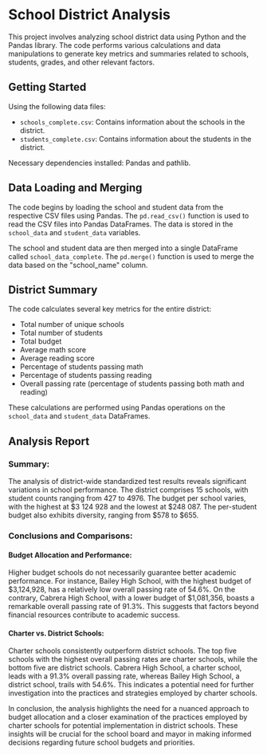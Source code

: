 # School District Analysis

This project involves analyzing school district data using Python and the Pandas library. The code performs various calculations and data manipulations to generate key metrics and summaries related to schools, students, grades, and other relevant factors.

## Getting Started

Using the following data files:

- `schools_complete.csv`: Contains information about the schools in the district.
- `students_complete.csv`: Contains information about the students in the district.

Necessary dependencies installed: Pandas and pathlib.

## Data Loading and Merging

The code begins by loading the school and student data from the respective CSV files using Pandas. The `pd.read_csv()` function is used to read the CSV files into Pandas DataFrames. The data is stored in the `school_data` and `student_data` variables.

The school and student data are then merged into a single DataFrame called `school_data_complete`. The `pd.merge()` function is used to merge the data based on the "school_name" column.

## District Summary

The code calculates several key metrics for the entire district:

- Total number of unique schools
- Total number of students
- Total budget
- Average math score
- Average reading score
- Percentage of students passing math
- Percentage of students passing reading
- Overall passing rate (percentage of students passing both math and reading)

These calculations are performed using Pandas operations on the `school_data` and `student_data` DataFrames.

## Analysis Report

### Summary:
The analysis of district-wide standardized test results reveals significant variations in school performance. The district comprises 15 schools, with student counts ranging from 427 to 4976. The budget per school varies, with the highest at $3 124 928 and the lowest at $248 087. The per-student budget also exhibits diversity, ranging from $578 to $655.

### Conclusions and Comparisons:

#### Budget Allocation and Performance:

Higher budget schools do not necessarily guarantee better academic performance. For instance, Bailey High School, with the highest budget of $3,124,928, has a relatively low overall passing rate of 54.6%. On the contrary, Cabrera High School, with a lower budget of $1,081,356, boasts a remarkable overall passing rate of 91.3%. This suggests that factors beyond financial resources contribute to academic success.

#### Charter vs. District Schools:

Charter schools consistently outperform district schools. The top five schools with the highest overall passing rates are charter schools, while the bottom five are district schools. Cabrera High School, a charter school, leads with a 91.3% overall passing rate, whereas Bailey High School, a district school, trails with 54.6%. This indicates a potential need for further investigation into the practices and strategies employed by charter schools.

In conclusion, the analysis highlights the need for a nuanced approach to budget allocation and a closer examination of the practices employed by charter schools for potential implementation in district schools. These insights will be crucial for the school board and mayor in making informed decisions regarding future school budgets and priorities.
